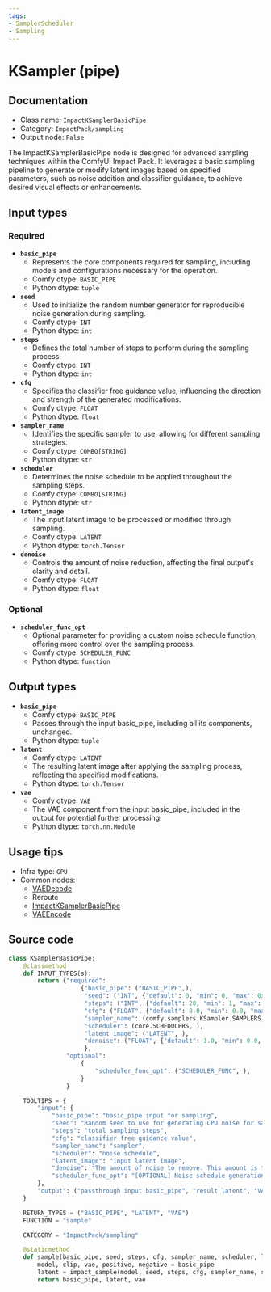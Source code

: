 ```yaml
---
tags:
- SamplerScheduler
- Sampling
---
```


# KSampler (pipe)
## Documentation
- Class name: `ImpactKSamplerBasicPipe`
- Category: `ImpactPack/sampling`
- Output node: `False`

The ImpactKSamplerBasicPipe node is designed for advanced sampling techniques within the ComfyUI Impact Pack. It leverages a basic sampling pipeline to generate or modify latent images based on specified parameters, such as noise addition and classifier guidance, to achieve desired visual effects or enhancements.
## Input types
### Required
- **`basic_pipe`**
    - Represents the core components required for sampling, including models and configurations necessary for the operation.
    - Comfy dtype: `BASIC_PIPE`
    - Python dtype: `tuple`
- **`seed`**
    - Used to initialize the random number generator for reproducible noise generation during sampling.
    - Comfy dtype: `INT`
    - Python dtype: `int`
- **`steps`**
    - Defines the total number of steps to perform during the sampling process.
    - Comfy dtype: `INT`
    - Python dtype: `int`
- **`cfg`**
    - Specifies the classifier free guidance value, influencing the direction and strength of the generated modifications.
    - Comfy dtype: `FLOAT`
    - Python dtype: `float`
- **`sampler_name`**
    - Identifies the specific sampler to use, allowing for different sampling strategies.
    - Comfy dtype: `COMBO[STRING]`
    - Python dtype: `str`
- **`scheduler`**
    - Determines the noise schedule to be applied throughout the sampling steps.
    - Comfy dtype: `COMBO[STRING]`
    - Python dtype: `str`
- **`latent_image`**
    - The input latent image to be processed or modified through sampling.
    - Comfy dtype: `LATENT`
    - Python dtype: `torch.Tensor`
- **`denoise`**
    - Controls the amount of noise reduction, affecting the final output's clarity and detail.
    - Comfy dtype: `FLOAT`
    - Python dtype: `float`
### Optional
- **`scheduler_func_opt`**
    - Optional parameter for providing a custom noise schedule function, offering more control over the sampling process.
    - Comfy dtype: `SCHEDULER_FUNC`
    - Python dtype: `function`
## Output types
- **`basic_pipe`**
    - Comfy dtype: `BASIC_PIPE`
    - Passes through the input basic_pipe, including all its components, unchanged.
    - Python dtype: `tuple`
- **`latent`**
    - Comfy dtype: `LATENT`
    - The resulting latent image after applying the sampling process, reflecting the specified modifications.
    - Python dtype: `torch.Tensor`
- **`vae`**
    - Comfy dtype: `VAE`
    - The VAE component from the input basic_pipe, included in the output for potential further processing.
    - Python dtype: `torch.nn.Module`
## Usage tips
- Infra type: `GPU`
- Common nodes:
    - [VAEDecode](../../Comfy/Nodes/VAEDecode.md)
    - Reroute
    - [ImpactKSamplerBasicPipe](../../ComfyUI-Impact-Pack/Nodes/ImpactKSamplerBasicPipe.md)
    - [VAEEncode](../../Comfy/Nodes/VAEEncode.md)



## Source code
```python
class KSamplerBasicPipe:
    @classmethod
    def INPUT_TYPES(s):
        return {"required":
                    {"basic_pipe": ("BASIC_PIPE",),
                     "seed": ("INT", {"default": 0, "min": 0, "max": 0xffffffffffffffff}),
                     "steps": ("INT", {"default": 20, "min": 1, "max": 10000}),
                     "cfg": ("FLOAT", {"default": 8.0, "min": 0.0, "max": 100.0}),
                     "sampler_name": (comfy.samplers.KSampler.SAMPLERS, ),
                     "scheduler": (core.SCHEDULERS, ),
                     "latent_image": ("LATENT", ),
                     "denoise": ("FLOAT", {"default": 1.0, "min": 0.0, "max": 1.0, "step": 0.01}),
                     },
                "optional":
                    {
                        "scheduler_func_opt": ("SCHEDULER_FUNC", ),
                    }
                }

    TOOLTIPS = {
        "input": {
            "basic_pipe": "basic_pipe input for sampling",
            "seed": "Random seed to use for generating CPU noise for sampling.",
            "steps": "total sampling steps",
            "cfg": "classifier free guidance value",
            "sampler_name": "sampler",
            "scheduler": "noise schedule",
            "latent_image": "input latent image",
            "denoise": "The amount of noise to remove. This amount is the noise added at the start, and the higher it is, the more the input latent will be modified before being returned.",
            "scheduler_func_opt": "[OPTIONAL] Noise schedule generation function. If this is set, the scheduler widget will be ignored.",
        },
        "output": ("passthrough input basic_pipe", "result latent", "VAE in basic_pipe")
    }

    RETURN_TYPES = ("BASIC_PIPE", "LATENT", "VAE")
    FUNCTION = "sample"

    CATEGORY = "ImpactPack/sampling"

    @staticmethod
    def sample(basic_pipe, seed, steps, cfg, sampler_name, scheduler, latent_image, denoise=1.0, scheduler_func_opt=None):
        model, clip, vae, positive, negative = basic_pipe
        latent = impact_sample(model, seed, steps, cfg, sampler_name, scheduler, positive, negative, latent_image, denoise, scheduler_func=scheduler_func_opt)
        return basic_pipe, latent, vae

```
